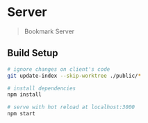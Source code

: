 # Server

> Bookmark Server

## Build Setup

``` bash
# ignore changes on client's code
git update-index --skip-worktree ./public/*

# install dependencies
npm install

# serve with hot reload at localhost:3000
npm start
```